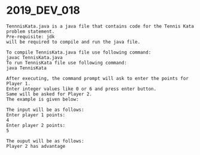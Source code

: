 # 2019_DEV_018
    TennnisKata.java is a java file that contains code for the Tennis Kata problem statement.
    Pre-requisite: jdk 
    will be required to compile and run the java file.

    To compile TennisKata.java file use following command:
    javac TennisKata.java
    To run TennisKata file use following command:
    java TennisKata

    After executing, the command prompt will ask to enter the points for Player 1. 
    Enter integer values like 0 or 6 and press enter button. 
    Same will be asked for Player 2. 
    The example is given below:
    
    The input will be as follows:
    Enter player 1 points:
    4
    Enter player 2 points:
    5

    The ouput will be as follows:
    Player 2 has advantage
